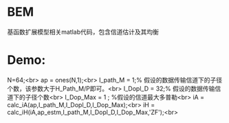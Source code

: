# BEM
基函数扩展模型相关matlab代码，包含信道估计及其均衡


# Demo:
N=64;\<br>
ap = ones(N,1);\<br>
I_path_M = 1;% 假设的数据传输信道下的子径个数，该参数大于H_Path_M/P即可。\<br>
I_Dopl_D = 32;% 假设的数据传输信道下的子径个数\<br>
I_Dop_Max = 1 ; %假设的信道最大多普勒\<br>
iA = calc_iA(ap,I_path_M,I_Dopl_D,I_Dop_Max);\<br>
iH = calc_iH(iA,ap_estm,I_path_M,I_Dopl_D,I_Dop_Max,'ZF');\<br>

